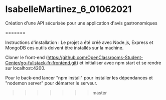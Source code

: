 # IsabelleMartinez_6_01062021
Création d'une API sécurisée pour une application d'avis gastronomiques

=======

Instructions d'installation :
Le projet a été créé avec Node.js, Express et MongoDB ces outils doivent être installés sur la machine.

Cloner le front-end (https://github.com/OpenClassrooms-Student-Center/go-fullstack-fr-frontend.git) et initialiser avec npm start et se rendre sur localhost:4200. 

Pour le back-end lancer "npm install" pour installer les dépendances et "nodemon server" pour démarrer le serveur.

>>>>>>> master
